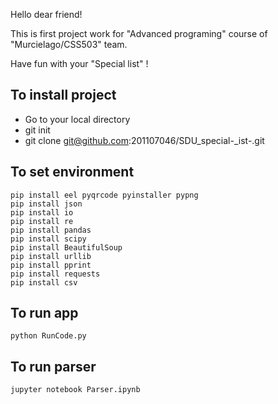 Hello dear friend!

This is first project work for "Advanced programing" course of "Murcielago/CSS503" team.

Have fun with your "Special list" !

## To install project 
- Go to your local directory 
- git init
- git clone git@github.com:201107046/SDU_special-_ist-.git

## To set environment
``` in order to work with any python file, install next libraries 
pip install eel pyqrcode pyinstaller pypng
pip install json
pip install io
pip install re
pip install pandas
pip install scipy
pip install BeautifulSoup
pip install urllib
pip install pprint
pip install requests
pip install csv
```

## To run app
```
python RunCode.py

```

## To run parser

```
jupyter notebook Parser.ipynb

```

